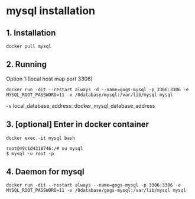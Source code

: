 # mysql installation

## 1. Installation
```
docker pull mysql
```
## 2. Running
Option 1:(local host map port 3306)
```
docker run -dit --restart always -d --name=gogs-mysql -p 3306:3306 -e MYSQL_ROOT_PASSWORD=11 -v /0database/mysql:/var/lib/mysql mysql
```
-v local_database_address: docker_mysql_database_address

## 3. [optional] Enter in docker container
```
docker exec -it mysql bash
```
```
root@49c1d4318746:/# su mysql
$ mysql -u root -p
```
## 4. Daemon for mysql
```
docker run -dit --restart always --name=gogs-mysql -p 3306:3306 -e MYSQL_ROOT_PASSWORD=11 -v /0database/gogs-mysql:/var/lib/mysql mysql
```
